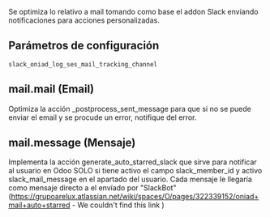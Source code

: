 Se optimiza lo relativo a mail tomando como base el addon Slack enviando notificaciones para acciones personalizadas.

## Parámetros de configuración
```
slack_oniad_log_ses_mail_tracking_channel
```

## mail.mail (Email)

Optimiza la acción _postprocess_sent_message para que si no se puede enviar el email y se procude un error, notifique del error.


## mail.message (Mensaje)

Implementa la acción generate_auto_starred_slack que sirve para notificar al usuario en Odoo SOLO si tiene activo el campo slack_member_id y activo slack_mail_message en el apartado del usuario. Cada mensaje le llegaría como mensaje directo a el envíado por "SlackBot" (https://grupoarelux.atlassian.net/wiki/spaces/O/pages/322339152/oniad+mail+auto+starred - We couldn't find this link  )
